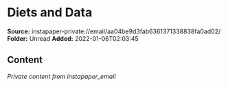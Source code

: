 # Diets and Data

**Source:** instapaper-private://email/aa04be9d3fab6361371338838fa0ad02/
**Folder:** Unread
**Added:** 2022-01-06T02:03:45




## Content
*Private content from instapaper_email*
